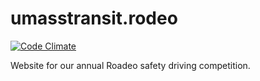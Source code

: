 # umasstransit.rodeo
[![Code Climate](https://codeclimate.com/github/umts/umasstransit.rodeo/badges/gpa.svg)](https://codeclimate.com/github/umts/umasstransit.rodeo)

Website for our annual Roadeo safety driving competition.
